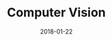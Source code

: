 ---
layout: archive
title: "Computer Vision"
collection: courses
permalink: /courses/Computer_Vision
venue: "ShanghaiTech University"
date: 2018-01-22
location: "Shanghai, China"
---